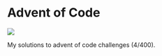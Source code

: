 # Advent of Code

![](https://geps.dev/progress/1)

My solutions to advent of code challenges (4/400).
